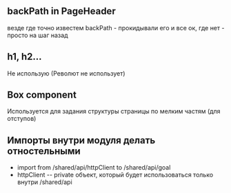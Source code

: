 ## backPath in PageHeader
везде где точно известем backPath - прокидывали его и все ок, где нет - просто на шаг назад

## h1, h2...
Не использую (Револют не использует)

## Box component
Используется для задания структуры страницы по мелким частям (для отступов)

## Импорты внутри модуля делать отностельными
* import from /shared/api/httpClient to /shared/api/goal 
* httpClient -- private объект, который будет использоваться только внутри /shared/api